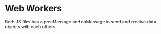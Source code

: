 # Web Workers

Both JS files has a postMessage and onMessage to send and receive data objects with each others